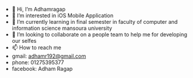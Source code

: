 - 👋 Hi, I’m Adhamragap
- 👀 I’m interested in iOS Mobile Application
- 🌱 I’m currently learning in final semester in faculty of computer and information science mansoura university
- 💞️ I’m looking to collaborate on a people team to help me for developing our selfes
- 📫 How to reach me 
-    gmail: adhamr192@gmail.com
-    phone: 01275395377
-    facebook: Adham Ragap

<!---
Adhamragap/Adhamragap is a ✨ special ✨ repository because its `README.md` (this file) appears on your GitHub profile.
You can click the Preview link to take a look at your changes.
--->
